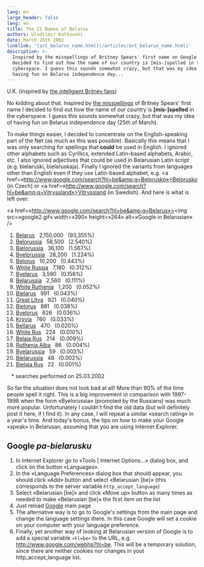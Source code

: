```yaml
---
lang: en
large_header: false
lang: en
title: The 21 Names of Belarus
authors: Uladzimir Katkouski
date: March 26th 2002
linklink: '[art_belarus_name.html](/articles/art_belarus_name.html)'
description: >-
  Inspired by the misspellings of Britney Spears' first name on Google I
  decided to find out how the name of our country is [mis-]spelled in the
  cyberspace. I guess this sounds somewhat crazy, but that was my idea of
  having fun on Belarus independence day...
---
```



U.K. (inspired by <a href=»http://www.google.com/jobs/britney.html»>the intellgient Britney fans</a>)

No kidding about that. Inspired by <a href=»http://www.google.com/jobs/britney.html»>the misspellings</a> of Britney Spears' first name I decided to find out how the name of our country is <strong>[mis-]spelled</strong> in the cyberspace. I guess this sounds somewhat crazy, but that was my idea of having fun on Belarus independence day (25th of March).

To make things easier, I decided to concentrate on the English-speaking part of the Net (as much as this was possible). Basically this means that I was only searching for spellings that <strong>could</strong> be used in English. I ignored other alphabets such as Cyrillics, extended Latin-based alphabets, Arabic, etc. I also ignored adjectives that could be used in Belarusian Latin script (e.g. bielaruski, bielaruskaja). Finally I ignored the variants from languages other than English even if they use Latin-based alphabet, e.g. <a href=»http://www.google.com/search?hl=be&amp;q=Belorusko»>Belorusko</a> (in Czech) or <a href=»http://www.google.com/search?hl=be&amp;q=Vitryssland»>Vitryssland</a> (in Swedish). And here is what is left over:

<a href=»http://www.google.com/search?hl=be&amp;q=Belarus»><img src=»google2.gif» width=»390» height=»264» alt=»Google in Belarusian» /></a>

<ol>
<li><a href=»http://www.google.com/search?hl=be&amp;q=Belarus»>Belarus</a>   2,150,000   (93,355%)</li>
<li><a href=»http://www.google.com/search?hl=be&amp;q=Belorussia»>Belorussia</a>   58,500   (2.540%)</li>
<li><a href=»http://www.google.com/search?hl=be&amp;q=Bielorussia»>Bielorussia</a>   36,100   (1.567%)</li>
<li><a href=»http://www.google.com/search?hl=be&amp;q=Byelorussia»>Byelorussia</a>   28,200   (1.224%)</li>
<li><a href=»http://www.google.com/search?hl=be&amp;q=Belorus»>Belorus</a>   10,200   (0.443%)</li>
<li><a href=»http://www.google.com/search?hl=be&amp;q=%22White+Russia%22»>White Russia</a>   7,180   (0.312%)</li>
<li><a href=»http://www.google.com/search?hl=be&amp;q=Byelarus»>Byelarus</a>   3,590   (0.156%)</li>
<li><a href=»http://www.google.com/search?hl=be&amp;q=Belarussia»>Belarussia</a>   2,560   (0.111%)</li>
<li><a href=»http://www.google.com/search?hl=be&amp;q=White+Ruthenia»>White Ruthenia</a>   1,200   (0.052%)</li>
<li><a href=»http://www.google.com/search?hl=be&amp;q=Bielarus»>Bielarus</a>   991   (0.043%)</li>
<li><a href=»http://www.google.com/search?hl=be&amp;q=Great+Litva»>Great Litva</a>   921   (0.040%)</li>
<li><a href=»http://www.google.com/search?hl=be&amp;q=Bielorus»>Bielorus</a>   881   (0.038%)</li>
<li><a href=»http://www.google.com/search?hl=be&amp;q=Byelorus»>Byelorus</a>   826   (0.036%)</li>
<li><a href=»http://www.google.com/search?hl=be&amp;q=Kryvia»>Kryvia</a>   760   (0.033%)</li>
<li><a href=»http://www.google.com/search?hl=be&amp;q=Bellarus»>Bellarus</a>   470   (0.020%)</li>
<li><a href=»http://www.google.com/search?hl=be&amp;q=%22White+Rus%22»>White Rus</a>   224   (0.010%)</li>
<li><a href=»http://www.google.com/search?hl=be&amp;q=Belaja+Rus»>Belaja Rus</a>   214   (0.009%)</li>
<li><a href=»http://www.google.com/search?hl=be&amp;q=Ruthenia+Alba»>Ruthenia Alba</a>   86   (0.004%)</li>
<li><a href=»http://www.google.com/search?hl=be&amp;q=Byelarussia»>Byelarussia</a>   59   (0.003%)</li>
<li><a href=»http://www.google.com/search?hl=be&amp;q=Bielarussia»>Bielarussia</a>   48   (0.002%)</li>
<li><a href=»http://www.google.com/search?hl=be&amp;q=Bielaja+Rus»>Bielaja Rus</a>   22   (0.001%)</li>
</ol>
<span class=»small»>   * searches performed on 25.03.2002</span>

So far the situation does not look bad at all! More than 90% of the time people spell it right. This is a big improvement in comparison with 1997-1998 when the form «Byelorussia» (promoted by the Russians) was much more popular. Unfortunately I couldn't find the old data (but will definitely post it here, if I find it). In any case, I will repeat a similar «search rating» in a year's time. And today's bonus, the tips on how to make your Google «speak» in Belarusan, assuming that you are using Internet Explorer.

## Google  *pa-bielarusku* 
<ol>
<li>In Internet Explorer go to «Tools | Internet Options...» dialog box, and click on the button «Languages».</li>
<li>In the «Language Preferences» dialog box that should appear, you should click «Add» button and select «Belarusian [be]» (this corresponds to the server variable <code>http_accept_language</code>)</li>
<li>Select «Belarusian [be]» and click «Move up» button as many times as needed to make «Belarusian [be]» the first item on the list</li>
<li>Just reload <a href=»http://www.google.com/»>Google</a> main page</li>
<li>The alternative way is to go to Google's settings from the main page and change the language settings there. In this case Google will set a cookie on your computer with your language preference.</li>
<li>Finally, yet another way of looking at Belarusian version of Google is to add a special variable <code>»hl=be»</code> to the URL, e.g. <a href=»http://www.google.com/webhp?hl=be»>http://www.google.com/webhp?hl=be</a>. This will be a temporary solution, since there are neither cookies nor changes in yout http_accept_language list.</li>
</ol>
